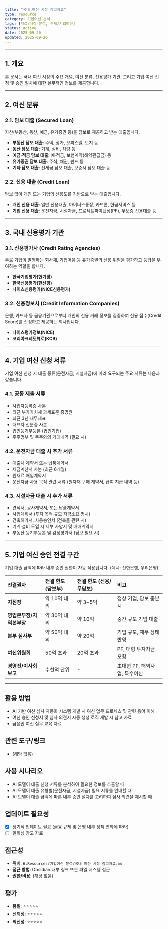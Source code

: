 ```yaml
---
title: "국내 여신 시장 참고자료"
type: resource
category: 기업여신 분석
tags: [자료/시장-분석, 주제/기업여신]
status: active
date: 2025-09-20
updated: 2025-09-20
---
```



---

## 1. 개요

본 문서는 국내 여신 시장의 주요 개념, 여신 분류, 신용평가 기관, 그리고 기업 여신 신청 및 승인 절차에 대한 실무적인 정보를 제공합니다.

---

## 2. 여신 분류

### 2.1. 담보 대출 (Secured Loan)

자산(부동산, 동산, 예금, 유가증권 등)을 담보로 제공하고 받는 대출입니다.

-   **부동산 담보 대출**: 주택, 상가, 오피스텔, 토지 등
-   **동산 담보 대출**: 기계, 설비, 차량 등
-   **예금·적금 담보 대출**: 예·적금, 보험계약(해약환급금) 등
-   **유가증권 담보 대출**: 주식, 채권, 펀드 등
-   **기타 담보 대출**: 전세금 담보 대출, 보증서 담보 대출 등

### 2.2. 신용 대출 (Credit Loan)

담보 없이 개인 또는 기업의 신용도를 기반으로 받는 대출입니다.

-   **개인 신용 대출**: 일반 신용대출, 마이너스통장, 카드론, 현금서비스 등
-   **기업 신용 대출**: 운전자금, 시설자금, 프로젝트파이낸싱(PF), 무보증 신용대출 등

---

## 3. 국내 신용평가 기관

### 3.1. 신용평가사 (Credit Rating Agencies)

주로 기업이 발행하는 회사채, 기업어음 등 유가증권의 신용 위험을 평가하고 등급을 부여하는 역할을 합니다.

-   **한국기업평가(한기평)**
-   **한국신용평가(한신평)**
-   **나이스신용평가(NICE신용평가)**

### 3.2. 신용정보사 (Credit Information Companies)

은행, 카드사 등 금융기관으로부터 개인의 신용 거래 정보를 집중하여 신용 점수(Credit Score)를 산정하고 제공하는 회사입니다.

-   **나이스평가정보(NICE)**
-   **코리아크레딧뷰로(KCB)**

---

## 4. 기업 여신 신청 서류

기업 여신 신청 시 대출 종류(운전자금, 시설자금)에 따라 요구되는 주요 서류는 다음과 같습니다.

### 4.1. 공동 제출 서류

-   사업자등록증 사본
-   최근 부가가치세 과세표준 증명원
-   최근 3년 재무제표
-   대표자 신분증 사본
-   법인등기부등본 (법인기업)
-   주주명부 및 주주와의 거래내역 (필요 시)

### 4.2. 운전자금 대출 시 추가 서류

-   매출처 계약서 또는 납품계약서
-   세금계산서 사본 (최근 6개월)
-   원재료 매입계약서
-   운전자금 사용 목적 관련 서류 (원자재 구매 계약서, 급여 지급 내역 등)

### 4.3. 시설자금 대출 시 추가 서류

-   견적서, 공사계약서, 또는 납품계약서
-   사업계획서 (투자 목적·규모·자금소요 명시)
-   건축허가서, 사용승인서 (건축물 관련 시)
-   기계·설비 도입 시 세부 사양서 및 매매계약서
-   부동산 등기부등본 및 감정평가서 (담보 필요 시)

---

## 5. 기업 여신 승인 전결 구간

기업 대출 금액에 따라 내부 승인 권한이 차등 적용됩니다. (예시: 신한은행, 우리은행)

| 전결권자 | 전결 한도 (담보부) | 전결 한도 (신용/무담보) | 비고 |
| :--- | :--- | :--- | :--- |
| **지점장** | 약 10억 내외 | 약 3~5억 | 정상 기업, 담보 충분 시 |
| **영업본부장/지역본부장** | 약 30억 내외 | 약 10억 | 중간 규모 기업 대출 |
| **본부 심사부** | 약 50억 내외 | 약 20억 | 기업 규모, 재무 상태 반영 |
| **여신위원회** | 50억 초과 | 20억 초과 | PF, 대형 투자자금 포함 |
| **경영진/이사회 보고** | 수천억 단위 | - | 초대형 PF, 해외사업, 특수여신 |

---

## 활용 방법
- AI 기반 여신 심사 자동화 시스템 개발 시 여신 업무 프로세스 및 관련 용어 이해
- 여신 승인 신청서 및 심사 의견서 자동 생성 로직 개발 시 참고 자료
- 금융권 여신 실무 교육 자료

## 관련 도구/링크
- (해당 없음)

## 사용 시나리오
- AI 모델이 대출 신청 서류를 분석하여 필요한 정보를 추출할 때
- AI 모델이 대출 유형별(운전자금, 시설자금) 필요 서류를 안내할 때
- AI 모델이 대출 금액에 따른 내부 승인 절차를 고려하여 심사 의견을 제시할 때

## 업데이트 필요성
- [x] 정기적 업데이트 필요 (금융 규제 및 은행 내부 정책 변화에 따라)
- [ ] 일회성 참고 자료

## 접근성
- **위치**: `6.Resources/기업여신 분석/국내 여신 시장 참고자료.md`
- **접근 방법**: Obsidian 내부 링크 또는 파일 시스템 접근
- **권한/비용**: (해당 없음)

## 평가
- **품질**: ⭐⭐⭐⭐⭐
- **신뢰성**: ⭐⭐⭐⭐⭐
- **최신성**: ⭐⭐⭐⭐⭐


